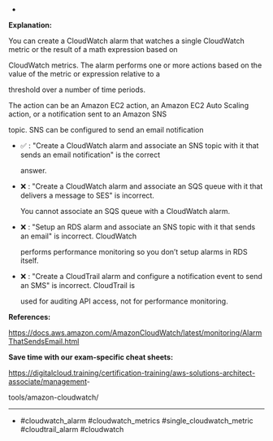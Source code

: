 *

**Explanation:**

You can create a CloudWatch alarm that watches a single CloudWatch metric or the result of a math expression based on

CloudWatch metrics. The alarm performs one or more actions based on the value of the metric or expression relative to a

threshold over a number of time periods.

The action can be an Amazon EC2 action, an Amazon EC2 Auto Scaling action, or a notification sent to an Amazon SNS

topic. SNS can be configured to send an email notification

* ✅ :  "Create a CloudWatch alarm and associate an SNS topic with it that sends an email notification" is the correct

  answer.

* ❌ :  "Create a CloudWatch alarm and associate an SQS queue with it that delivers a message to SES" is incorrect.

  You cannot associate an SQS queue with a CloudWatch alarm.

* ❌ :  "Setup an RDS alarm and associate an SNS topic with it that sends an email" is incorrect. CloudWatch

  performs performance monitoring so you don’t setup alarms in RDS itself.

* ❌ :  "Create a CloudTrail alarm and configure a notification event to send an SMS" is incorrect. CloudTrail is

  used for auditing API access, not for performance monitoring.

**References:**

<https://docs.aws.amazon.com/AmazonCloudWatch/latest/monitoring/AlarmThatSendsEmail.html>

**Save time with our exam-specific cheat sheets:**

<https://digitalcloud.training/certification-training/aws-solutions-architect-associate/management>-

tools/amazon-cloudwatch/

----
* #cloudwatch_alarm #cloudwatch_metrics #single_cloudwatch_metric #cloudtrail_alarm #cloudwatch
